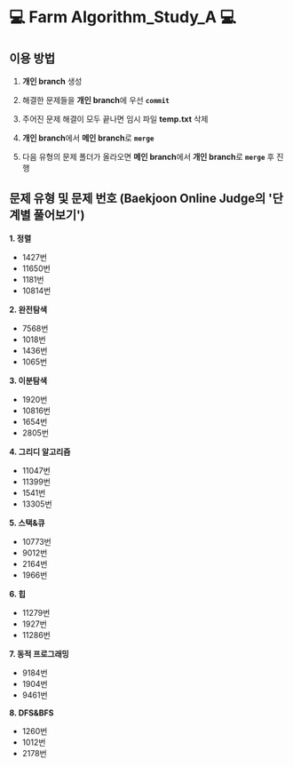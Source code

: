 # 💻 Farm Algorithm_Study_A 💻

## 이용 방법

1. **개인 branch** 생성

2. 해결한 문제들을 **개인 branch**에 우선 <code>**commit**</code>

3. 주어진 문제 해결이 모두 끝나면 임시 파일 **temp.txt** 삭제

4. **개인 branch**에서 **메인 branch**로 <code>**merge**</code>

5. 다음 유형의 문제 폴더가 올라오면 **메인 branch**에서 **개인 branch**로 <code>**merge**</code> 후 진행


## 문제 유형 및 문제 번호 (**B**aekjoon **O**nline **J**udge의 '단계별 풀어보기')

**1. 정렬**

* 1427번
* 11650번
* 1181번
* 10814번

**2. 완전탐색**

* 7568번
* 1018번
* 1436번
* 1065번

**3. 이분탐색**

* 1920번
* 10816번
* 1654번
* 2805번

**4. 그리디 알고리즘**

* 11047번
* 11399번
* 1541번
* 13305번

**5. 스택&큐**

* 10773번
* 9012번
* 2164번
* 1966번

**6. 힙**

* 11279번
* 1927번
* 11286번 

**7. 동적 프로그래밍**

* 9184번
* 1904번
* 9461번

**8. DFS&BFS**

* 1260번
* 1012번
* 2178번 
